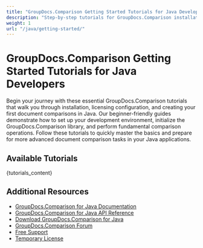 ```yaml
---
title: "GroupDocs.Comparison Getting Started Tutorials for Java Developers"
description: "Step-by-step tutorials for GroupDocs.Comparison installation, licensing, setup, and creating your first document comparison in Java applications."
weight: 1
url: "/java/getting-started/"
---
```


# GroupDocs.Comparison Getting Started Tutorials for Java Developers

Begin your journey with these essential GroupDocs.Comparison tutorials that walk you through installation, licensing configuration, and creating your first document comparisons in Java. Our beginner-friendly guides demonstrate how to set up your development environment, initialize the GroupDocs.Comparison library, and perform fundamental comparison operations. Follow these tutorials to quickly master the basics and prepare for more advanced document comparison tasks in your Java applications.

## Available Tutorials

{tutorials_content}

## Additional Resources

- [GroupDocs.Comparison for Java Documentation](https://docs.groupdocs.com/comparison/java/)
- [GroupDocs.Comparison for Java API Reference](https://reference.groupdocs.com/comparison/java/)
- [Download GroupDocs.Comparison for Java](https://releases.groupdocs.com/comparison/java/)
- [GroupDocs.Comparison Forum](https://forum.groupdocs.com/c/comparison)
- [Free Support](https://forum.groupdocs.com/)
- [Temporary License](https://purchase.groupdocs.com/temporary-license/)
